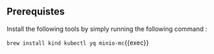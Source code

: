## Prerequistes
Install the following tools by simply running the following command : 

`brew install kind kubectl yq minio-mc`{{exec}}
